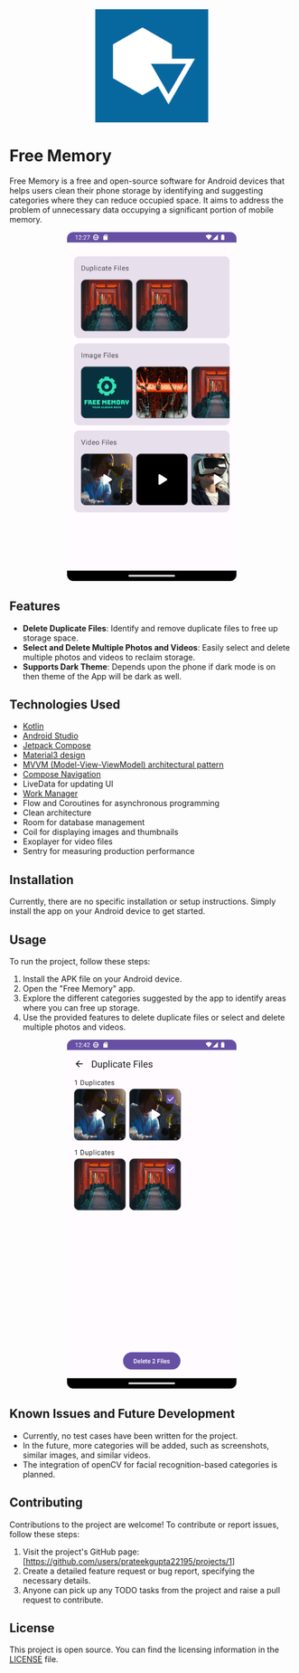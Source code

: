 <div align="center">
  <img src="images/ic_launcher_playstore.png" alt="Free Memory Logo" width="200" height="200">
</div>

# Free Memory

Free Memory is a free and open-source software for Android devices that helps users clean their phone storage by identifying and suggesting categories where they can reduce occupied space. It aims to address the problem of unnecessary data occupying a significant portion of mobile memory.

<div align="center">
  <img src="images/img.png" alt="Free Memory Screenshot" width="300">
</div>

## Features

- **Delete Duplicate Files**: Identify and remove duplicate files to free up storage space.
- **Select and Delete Multiple Photos and Videos**: Easily select and delete multiple photos and videos to reclaim storage.
- **Supports Dark Theme**: Depends upon the phone if dark mode is on then theme of the App will be dark as well.

## Technologies Used

- [Kotlin](https://kotlinlang.org)
- [Android Studio](https://developer.android.com/studio)
- [Jetpack Compose](https://developer.android.com/jetpack/compose)
- [Material3 design](https://m3.material.io)
- [MVVM (Model-View-ViewModel) architectural pattern](https://www.digitalocean.com/community/tutorials/android-mvvm-design-pattern)
- [Compose Navigation](https://developer.android.com/jetpack/compose/navigation)
- LiveData for updating UI
- [Work Manager](https://developer.android.com/topic/libraries/architecture/workmanager)
- Flow and Coroutines for asynchronous programming
- Clean architecture
- Room for database management
- Coil for displaying images and thumbnails
- Exoplayer for video files
- Sentry for measuring production performance

## Installation

Currently, there are no specific installation or setup instructions. Simply install the app on your Android device to get started.

## Usage

To run the project, follow these steps:

1. Install the APK file on your Android device.
2. Open the "Free Memory" app.
3. Explore the different categories suggested by the app to identify areas where you can free up storage.
4. Use the provided features to delete duplicate files or select and delete multiple photos and videos.

<div align="center">
  <img src="images/img_duplicate.png" alt="Free Memory App Screenshot" width="300">
</div>

## Known Issues and Future Development

- Currently, no test cases have been written for the project.
- In the future, more categories will be added, such as screenshots, similar images, and similar videos.
- The integration of openCV for facial recognition-based categories is planned.

## Contributing

Contributions to the project are welcome! To contribute or report issues, follow these steps:

1. Visit the project's GitHub page: [https://github.com/users/prateekgupta22195/projects/1]
2. Create a detailed feature request or bug report, specifying the necessary details.
3. Anyone can pick up any TODO tasks from the project and raise a pull request to contribute.

## License

This project is open source. You can find the licensing information in the [LICENSE](LICENSE) file.

